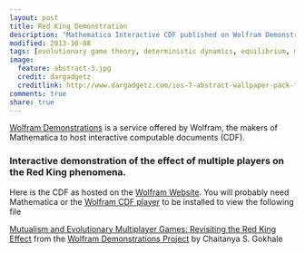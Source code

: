 ```yaml
---
layout: post
title: Red King Demonstration
description: "Mathematica Interactive CDF published on Wolfram Demonstrations"
modified: 2013-10-08
tags: [evolutionary game theory, deterministic dynamics, equilibrium, multiple players, mutualism, mathematica]
image:
  feature: abstract-3.jpg
  credit: dargadgetz
  creditlink: http://www.dargadgetz.com/ios-7-abstract-wallpaper-pack-for-iphone-5-and-ipod-touch-retina/
comments: true
share: true  
---
```


[Wolfram Demonstrations](http://demonstrations.wolfram.com/index.html) is a service offered by Wolfram, the makers of Mathematica to host interactive computable documents (CDF). 

### Interactive demonstration of the effect of multiple players on the Red King phenomena.

Here is the CDF as hosted on the [Wolfram Website](http://demonstrations.wolfram.com/MutualismAndEvolutionaryMultiplayerGamesRevisitingTheRedKing/).
You will probably need Mathematica or the [Wolfram CDF player](http://www.wolfram.com/cdf-player/) to be installed to view the following file

<script type='text/javascript' src='http://demonstrations.wolfram.com/javascript/embed.js' ></script><script type='text/javascript'>var demoObj = new DEMOEMBED(); demoObj.run('MutualismAndEvolutionaryMultiplayerGamesRevisitingTheRedKing', '', '445', '613');</script><div id='DEMO_MutualismAndEvolutionaryMultiplayerGamesRevisitingTheRedKing'><a class='demonstrationHyperlink' href='http://demonstrations.wolfram.com/MutualismAndEvolutionaryMultiplayerGamesRevisitingTheRedKing/' target='_blank'>Mutualism and Evolutionary Multiplayer Games: Revisiting the Red King Effect</a> from the <a class='demonstrationHyperlink' href='http://demonstrations.wolfram.com/' target='_blank'>Wolfram Demonstrations Project</a> by Chaitanya S. Gokhale </div><br />